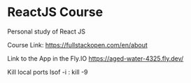 # ReactJS Course
Personal study of React JS

Course Link: https://fullstackopen.com/en/about

Link to the App in the Fly.IO
https://aged-water-4325.fly.dev/

Kill local ports
lsof -i :<PortNumber>
kill -9 <PID>
